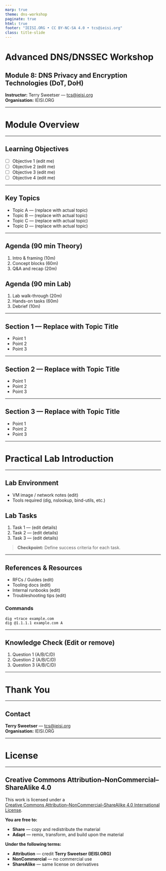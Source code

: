 ```yaml
---
marp: true
theme: dns-workshop
paginate: true
html: true
footer: "IEISI.ORG • CC BY-NC-SA 4.0 • tcs@ieisi.org"
class: title-slide
---
```


# Advanced DNS/DNSSEC Workshop
## Module 8: DNS Privacy and Encryption Technologies (DoT, DoH)

**Instructor:** Terry Sweetser — <tcs@ieisi.org>  
**Organisation:** IEISI.ORG

---
<!-- _class: section-divider -->
# Module Overview

---
<!-- _class: dense -->
## Learning Objectives

- ☐ Objective 1 (edit me)
- ☐ Objective 2 (edit me)
- ☐ Objective 3 (edit me)
- ☐ Objective 4 (edit me)

---
<!-- _class: dense -->
## Key Topics

- Topic A — (replace with actual topic)
- Topic B — (replace with actual topic)
- Topic C — (replace with actual topic)
- Topic D — (replace with actual topic)

---
<!-- _class: compact-list -->
## Agenda (90 min Theory)

1. Intro & framing (10m)  
2. Concept blocks (60m)  
3. Q&A and recap (20m)

## Agenda (90 min Lab)

1. Lab walk-through (20m)  
2. Hands-on tasks (60m)  
3. Debrief (10m)

---
<!-- _class: dense -->
## Section 1 — Replace with Topic Title

- Point 1
- Point 2
- Point 3

---
<!-- _class: dense -->
## Section 2 — Replace with Topic Title

- Point 1
- Point 2
- Point 3

---
<!-- _class: dense -->
## Section 3 — Replace with Topic Title

- Point 1
- Point 2
- Point 3

---
<!-- _class: lab-intro -->
# Practical Lab Introduction

---
<!-- _class: dense -->
## Lab Environment

- VM image / network notes (edit)
- Tools required (dig, nslookup, bind-utils, etc.)

## Lab Tasks

1. Task 1 — (edit details)  
2. Task 2 — (edit details)  
3. Task 3 — (edit details)

> **Checkpoint:** Define success criteria for each task.

---
<!-- _class: dense grid-2 -->
## References & Resources

- RFCs / Guides (edit)
- Tooling docs (edit)
- Internal runbooks (edit)
- Troubleshooting tips (edit)

<div class="panel">
<h3>Commands</h3>
<pre><code>dig +trace example.com
dig @1.1.1.1 example.com A
</code></pre>
</div>

---
<!-- _class: dense -->
## Knowledge Check (Edit or remove)

1. Question 1 (A/B/C/D)
2. Question 2 (A/B/C/D)
3. Question 3 (A/B/C/D)

---
<!-- _class: section-divider -->
# Thank You

---
<!-- _class: dense -->
## Contact

**Terry Sweetser** — <tcs@ieisi.org>  
**Organisation:** IEISI.ORG

---
<!-- _class: section-divider -->
# License

---
<!-- _class: dense -->
## Creative Commons Attribution–NonCommercial–ShareAlike 4.0

This work is licensed under a  
[Creative Commons Attribution–NonCommercial–ShareAlike 4.0 International License](https://creativecommons.org/licenses/by-nc-sa/4.0/).

**You are free to:**
- **Share** — copy and redistribute the material
- **Adapt** — remix, transform, and build upon the material

**Under the following terms:**
- **Attribution** — credit **Terry Sweetser (IEISI.ORG)**
- **NonCommercial** — no commercial use
- **ShareAlike** — same license on derivatives
